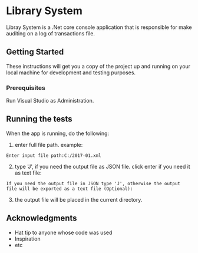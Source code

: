 # Library System

Libray System is a .Net core console application that is responsible for make auditing on a log of transactions file.

## Getting Started

These instructions will get you a copy of the project up and running on your local machine for development and testing purposes.

### Prerequisites

Run Visual Studio as Administration.

## Running the tests

When the app is running, do the following:

1. enter full file path. example:

```
Enter input file path:C:/2017-01.xml
```

2. type 'J', if you need the output file as JSON file. click enter if you need it as text file:

```
If you need the output file in JSON type 'J', otherwise the output file will be exported as a text file (Optional):
```

3. the output file will be placed in the current directory.

## Acknowledgments

* Hat tip to anyone whose code was used
* Inspiration
* etc

